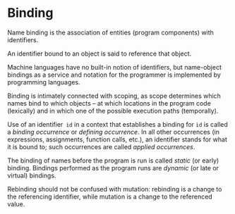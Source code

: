 # Binding

Name binding is the association of entities (program components) with identifiers.

An identifier bound to an object is said to reference that object.

Machine languages have no built-in notion of identifiers, but name-object bindings as a service and notation for the programmer is implemented by programming languages.

Binding is intimately connected with scoping, as scope determines which names bind to which objects – at which locations in the program code (lexically) and in which one of the possible execution paths (temporally).

Use of an identifier` id` in a context that establishes a binding for `id` is called a _binding occurrence_ or _defining occurrence_. In all other occurrences (in expressions, assignments, function calls, etc.), an identifier stands for what it is bound to; such occurrences are called _applied occurrences_.

The binding of names before the program is run is called _static_ (or early) binding. Bindings performed as the program runs are _dynamic_ (or late or virtual) bindings.

Rebinding should not be confused with mutation: rebinding is a change to the referencing identifier, while mutation is a change to the referenced value. 
